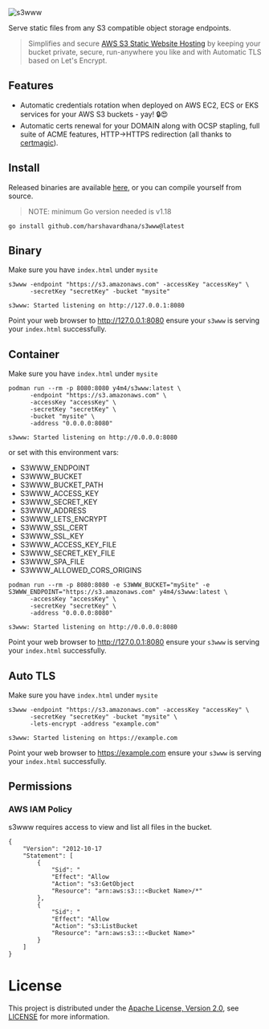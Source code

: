 ![s3www](https://raw.githubusercontent.com/harshavardhana/s3www/master/s3www.png)

Serve static files from any S3 compatible object storage endpoints.

> Simplifies and secure [AWS S3 Static Website Hosting](https://docs.aws.amazon.com/AmazonS3/latest/userguide/WebsiteHosting.html) by keeping your bucket private, secure, run-anywhere you like and with Automatic TLS based on Let's Encrypt.

## Features
- Automatic credentials rotation when deployed on AWS EC2, ECS or EKS services for your AWS S3 buckets - yay! 🔒😍
- Automatic certs renewal for your DOMAIN along with OCSP stapling, full suite of ACME features, HTTP->HTTPS redirection (all thanks to [certmagic](https://github.com/caddyserver/certmagic)).

## Install
Released binaries are available [here](https://github.com/harshavardhana/s3www/releases), or you can compile yourself from source.

> NOTE: minimum Go version needed is v1.18

```
go install github.com/harshavardhana/s3www@latest
```

## Binary
Make sure you have `index.html` under `mysite`
```
s3www -endpoint "https://s3.amazonaws.com" -accessKey "accessKey" \
	  -secretKey "secretKey" -bucket "mysite"

s3www: Started listening on http://127.0.0.1:8080
```

Point your web browser to http://127.0.0.1:8080 ensure your `s3www` is serving your `index.html` successfully.

## Container
Make sure you have `index.html` under `mysite`

```
podman run --rm -p 8080:8080 y4m4/s3www:latest \
	  -endpoint "https://s3.amazonaws.com" \
	  -accessKey "accessKey" \
	  -secretKey "secretKey" \
	  -bucket "mysite" \
	  -address "0.0.0.0:8080"

s3www: Started listening on http://0.0.0.0:8080
```
or set with this environment vars:
- S3WWW_ENDPOINT
- S3WWW_BUCKET
- S3WWW_BUCKET_PATH
- S3WWW_ACCESS_KEY
- S3WWW_SECRET_KEY
- S3WWW_ADDRESS
- S3WWW_LETS_ENCRYPT
- S3WWW_SSL_CERT
- S3WWW_SSL_KEY
- S3WWW_ACCESS_KEY_FILE
- S3WWW_SECRET_KEY_FILE
- S3WWW_SPA_FILE
- S3WWW_ALLOWED_CORS_ORIGINS


```
podman run --rm -p 8080:8080 -e S3WWW_BUCKET="mySite" -e S3WWW_ENDPOINT="https://s3.amazonaws.com" y4m4/s3www:latest \
	  -accessKey "accessKey" \
	  -secretKey "secretKey" \
	  -address "0.0.0.0:8080"

s3www: Started listening on http://0.0.0.0:8080
```

Point your web browser to http://127.0.0.1:8080 ensure your `s3www` is serving your `index.html` successfully.

## Auto TLS
Make sure you have `index.html` under `mysite`
```
s3www -endpoint "https://s3.amazonaws.com" -accessKey "accessKey" \
	  -secretKey "secretKey" -bucket "mysite" \
	  -lets-encrypt -address "example.com"

s3www: Started listening on https://example.com
```

Point your web browser to https://example.com ensure your `s3www` is serving your `index.html` successfully.

## Permissions

### AWS IAM Policy
s3www requires access to view and list all files in the bucket.

```
{
	"Version": "2012-10-17
	"Statement": [
		{
			"Sid": "
			"Effect": "Allow
			"Action": "s3:GetObject
			"Resource": "arn:aws:s3:::<Bucket Name>/*"
		},
		{
			"Sid": "
			"Effect": "Allow
			"Action": "s3:ListBucket
			"Resource": "arn:aws:s3:::<Bucket Name>"
		}
	]
}
```
# License
This project is distributed under the [Apache License, Version 2.0](http://www.apache.org/licenses/LICENSE-2.0), see [LICENSE](./LICENSE) for more information.
